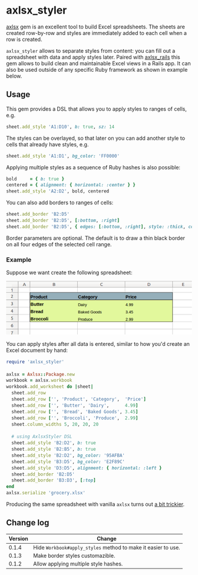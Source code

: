 # axlsx_styler

[axlsx](https://github.com/randym/axlsx) gem is an excellent tool to
build Excel spreadsheets. The sheets are
created row-by-row and styles are immediately added to each cell when a
row is created.

`axlsx_styler` allows to separate styles from content: you can fill out
a spreadsheet with data and apply styles later. Paired with
[axlsx_rails](https://github.com/straydogstudio/axlsx_rails) this gem
allows to build clean and maintainable Excel views in a Rails app. It can also
be used outside of any specific Ruby framework as shown in example below.

## Usage

This gem provides a DSL that allows you to apply styles to ranges of cells, e.g.

```ruby
sheet.add_style 'A1:D10', b: true, sz: 14
```

The styles can be overlayed, so that later on you can add another style
to cells that already have styles, e.g.

```ruby
sheet.add_style 'A1:D1', bg_color: 'FF0000'
```

Applying multiple styles as a sequence of Ruby hashes is also possible:

```ruby
bold     = { b: true }
centered = { alignment: { horizontal: :center } }
sheet.add_style 'A2:D2', bold, centered
```

You can also add borders to ranges of cells:

```ruby
sheet.add_border 'B2:D5'
sheet.add_border 'B2:D5', [:bottom, :right]
sheet.add_border 'B2:D5', { edges: [:bottom, :right], style: :thick, color: 'FF0000' }
```

Border parameters are optional. The default is to draw a thin black border on all four edges of the selected cell range.


### Example

Suppose we want create the following spreadsheet:

![alt text](./spreadsheet.png "Sample Spreadsheet")

You can apply styles after all data is entered, similar to how you'd create
an Excel document by hand:

```ruby
require 'axlsx_styler'

axlsx = Axlsx::Package.new
workbook = axlsx.workbook
workbook.add_worksheet do |sheet|
  sheet.add_row
  sheet.add_row ['', 'Product', 'Category',  'Price']
  sheet.add_row ['', 'Butter', 'Dairy',      4.99]
  sheet.add_row ['', 'Bread', 'Baked Goods', 3.45]
  sheet.add_row ['', 'Broccoli', 'Produce',  2.99]
  sheet.column_widths 5, 20, 20, 20

  # using AxlsxStyler DSL
  sheet.add_style 'B2:D2', b: true
  sheet.add_style 'B2:B5', b: true
  sheet.add_style 'B2:D2', bg_color: '95AFBA'
  sheet.add_style 'B3:D5', bg_color: 'E2F89C'
  sheet.add_style 'D3:D5', alignment: { horizontal: :left }
  sheet.add_border 'B2:D5'
  sheet.add_border 'B3:D3', [:top]
end
axlsx.serialize 'grocery.xlsx'
```

Producing the same spreadsheet with vanilla `axlsx` turns out [a bit trickier](./examples/vanilla_axlsx.md).


## Change log

Version | Change
--------|-------
0.1.4 | Hide `Workbook#apply_styles` method to make it easier to use.
0.1.3 | Make border styles customazible.
0.1.2 | Allow applying multiple style hashes.
